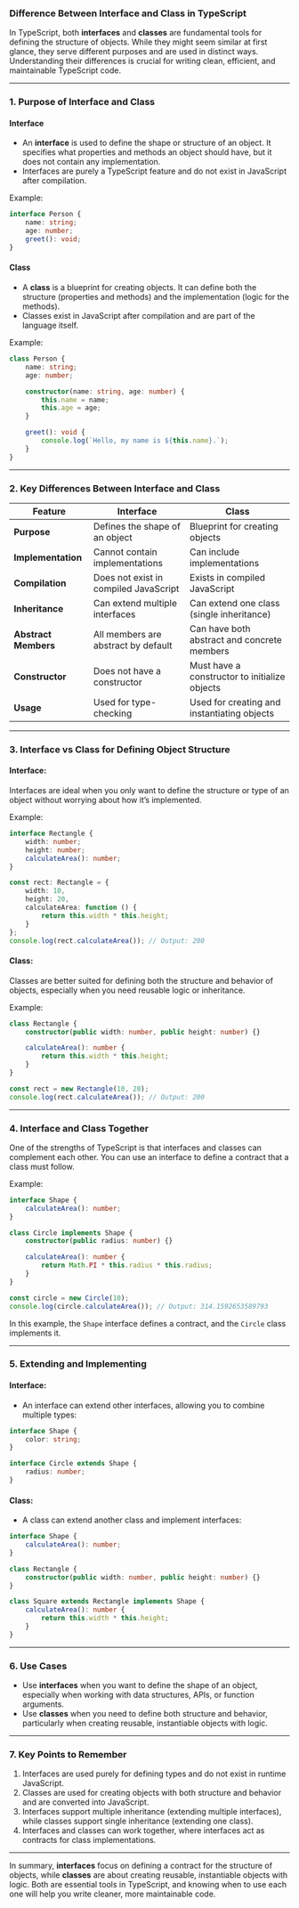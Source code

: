 ### Difference Between Interface and Class in TypeScript

In TypeScript, both **interfaces** and **classes** are fundamental tools for defining the structure of objects. While they might seem similar at first glance, they serve different purposes and are used in distinct ways. Understanding their differences is crucial for writing clean, efficient, and maintainable TypeScript code.

---

### **1. Purpose of Interface and Class**

#### **Interface**
- An **interface** is used to define the shape or structure of an object. It specifies what properties and methods an object should have, but it does not contain any implementation.
- Interfaces are purely a TypeScript feature and do not exist in JavaScript after compilation.

Example:
```typescript
interface Person {
    name: string;
    age: number;
    greet(): void;
}
```

#### **Class**
- A **class** is a blueprint for creating objects. It can define both the structure (properties and methods) and the implementation (logic for the methods).
- Classes exist in JavaScript after compilation and are part of the language itself.

Example:
```typescript
class Person {
    name: string;
    age: number;

    constructor(name: string, age: number) {
        this.name = name;
        this.age = age;
    }

    greet(): void {
        console.log(`Hello, my name is ${this.name}.`);
    }
}
```

---

### **2. Key Differences Between Interface and Class**

| Feature               | Interface                             | Class                                |
|-----------------------|---------------------------------------|--------------------------------------|
| **Purpose**           | Defines the shape of an object        | Blueprint for creating objects       |
| **Implementation**    | Cannot contain implementations        | Can include implementations          |
| **Compilation**       | Does not exist in compiled JavaScript | Exists in compiled JavaScript        |
| **Inheritance**       | Can extend multiple interfaces        | Can extend one class (single inheritance) |
| **Abstract Members**  | All members are abstract by default   | Can have both abstract and concrete members |
| **Constructor**       | Does not have a constructor           | Must have a constructor to initialize objects |
| **Usage**             | Used for type-checking               | Used for creating and instantiating objects |

---

### **3. Interface vs Class for Defining Object Structure**

#### Interface:
Interfaces are ideal when you only want to define the structure or type of an object without worrying about how it’s implemented.

Example:
```typescript
interface Rectangle {
    width: number;
    height: number;
    calculateArea(): number;
}

const rect: Rectangle = {
    width: 10,
    height: 20,
    calculateArea: function () {
        return this.width * this.height;
    }
};
console.log(rect.calculateArea()); // Output: 200
```

#### Class:
Classes are better suited for defining both the structure and behavior of objects, especially when you need reusable logic or inheritance.

Example:
```typescript
class Rectangle {
    constructor(public width: number, public height: number) {}

    calculateArea(): number {
        return this.width * this.height;
    }
}

const rect = new Rectangle(10, 20);
console.log(rect.calculateArea()); // Output: 200
```

---

### **4. Interface and Class Together**

One of the strengths of TypeScript is that interfaces and classes can complement each other. You can use an interface to define a contract that a class must follow.

Example:
```typescript
interface Shape {
    calculateArea(): number;
}

class Circle implements Shape {
    constructor(public radius: number) {}

    calculateArea(): number {
        return Math.PI * this.radius * this.radius;
    }
}

const circle = new Circle(10);
console.log(circle.calculateArea()); // Output: 314.1592653589793
```

In this example, the `Shape` interface defines a contract, and the `Circle` class implements it.

---

### **5. Extending and Implementing**

#### Interface:
- An interface can extend other interfaces, allowing you to combine multiple types:
```typescript
interface Shape {
    color: string;
}

interface Circle extends Shape {
    radius: number;
}
```

#### Class:
- A class can extend another class and implement interfaces:
```typescript
interface Shape {
    calculateArea(): number;
}

class Rectangle {
    constructor(public width: number, public height: number) {}
}

class Square extends Rectangle implements Shape {
    calculateArea(): number {
        return this.width * this.height;
    }
}
```

---

### **6. Use Cases**

- Use **interfaces** when you want to define the shape of an object, especially when working with data structures, APIs, or function arguments.
- Use **classes** when you need to define both structure and behavior, particularly when creating reusable, instantiable objects with logic.

---

### **7. Key Points to Remember**

1. Interfaces are used purely for defining types and do not exist in runtime JavaScript.
2. Classes are used for creating objects with both structure and behavior and are converted into JavaScript.
3. Interfaces support multiple inheritance (extending multiple interfaces), while classes support single inheritance (extending one class).
4. Interfaces and classes can work together, where interfaces act as contracts for class implementations.

---

In summary, **interfaces** focus on defining a contract for the structure of objects, while **classes** are about creating reusable, instantiable objects with logic. Both are essential tools in TypeScript, and knowing when to use each one will help you write cleaner, more maintainable code.